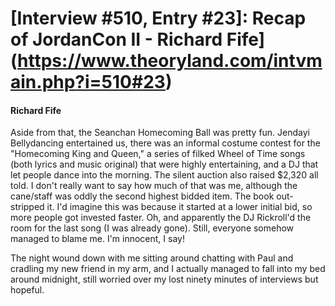 # [Interview #510, Entry #23]: Recap of JordanCon II - Richard Fife](https://www.theoryland.com/intvmain.php?i=510#23)

#### Richard Fife

Aside from that, the Seanchan Homecoming Ball was pretty fun. Jendayi Bellydancing entertained us, there was an informal costume contest for the "Homecoming King and Queen," a series of filked Wheel of Time songs (both lyrics and music original) that were highly entertaining, and a DJ that let people dance into the morning. The silent auction also raised $2,320 all told. I don't really want to say how much of that was me, although the cane/staff was oddly the second highest bidded item. The book out-stripped it. I'd imagine this was because it started at a lower initial bid, so more people got invested faster. Oh, and apparently the DJ Rickroll'd the room for the last song (I was already gone). Still, everyone somehow managed to blame me. I'm innocent, I say!

The night wound down with me sitting around chatting with Paul and cradling my new friend in my arm, and I actually managed to fall into my bed around midnight, still worried over my lost ninety minutes of interviews but hopeful.

